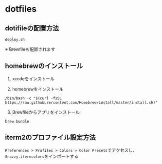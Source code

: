# dotfiles

## dotifileの配置方法

```
deploy.sh
```

※ Brewfileも配置されます

## homebrewのインストール
1. xcodeをインストール

2. homebrewをインストール
```
/bin/bash -c "$(curl -fsSL https://raw.githubusercontent.com/Homebrew/install/master/install.sh)"
```

3. Brewfileからアプリをインストール
```
brew bundle
```

## iterm2のプロファイル設定方法

`Preferences > Profiles > Colors > Color Presets`でアクセスし、`Snazzy.itermcolors`をインポートする
